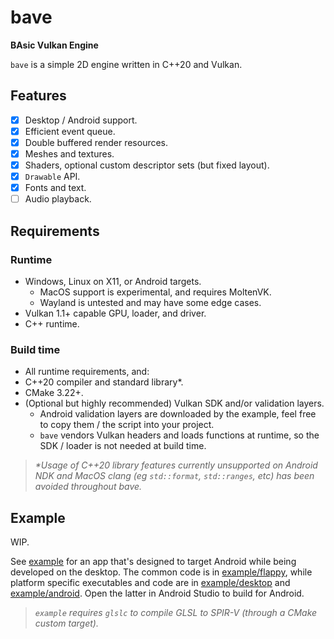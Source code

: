 # bave

**BAsic Vulkan Engine**

`bave` is a simple 2D engine written in C++20 and Vulkan.

## Features

- [x] Desktop / Android support.
- [x] Efficient event queue.
- [x] Double buffered render resources.
- [x] Meshes and textures.
- [x] Shaders, optional custom descriptor sets (but fixed layout).
- [x] `Drawable` API.
- [x] Fonts and text.
- [ ] Audio playback.

## Requirements

### Runtime

- Windows, Linux on X11, or Android targets.
  - MacOS support is experimental, and requires MoltenVK.
  - Wayland is untested and may have some edge cases.
- Vulkan 1.1+ capable GPU, loader, and driver.
- C++ runtime.

### Build time

- All runtime requirements, and:
- C++20 compiler and standard library*.
- CMake 3.22+.
- (Optional but highly recommended) Vulkan SDK and/or validation layers.
  - Android validation layers are downloaded by the example, feel free to copy them / the script into your project.
  - `bave` vendors Vulkan headers and loads functions at runtime, so the SDK / loader is not needed at build time.

> _*Usage of C++20 library features currently unsupported on Android NDK and MacOS clang (eg `std::format`, `std::ranges`, etc) has been avoided throughout bave._

## Example

WIP.

See [example](example) for an app that's designed to target Android while being developed on the desktop. The common code is in [example/flappy](example/flappy), while platform specific executables and code are in [example/desktop](example/desktop) and [example/android](example/android). Open the latter in Android Studio to build for Android.

> _`example` requires `glslc` to compile GLSL to SPIR-V (through a CMake custom target)._
